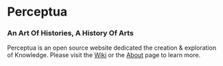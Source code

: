 # Perceptua

### An Art Of Histories, A History Of Arts

Perceptua is an open source website dedicated the creation & exploration of Knowledge. Please visit the [Wiki][1] or the [About][2] page to learn more.

[1]: https://github.com/perceptua/perceptua/wiki/Home
[2]: https://perceptua.blue/#/about
